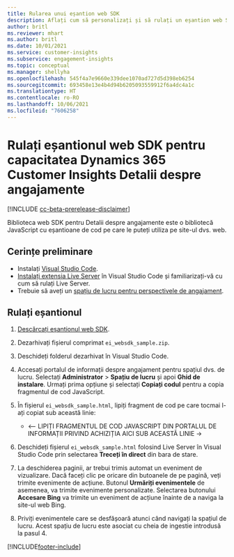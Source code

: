 ```yaml
---
title: Rularea unui eșantion web SDK
description: Aflați cum să personalizați și să rulați un eșantion web SDK.
author: britl
ms.reviewer: mhart
ms.author: britl
ms.date: 10/01/2021
ms.service: customer-insights
ms.subservice: engagement-insights
ms.topic: conceptual
ms.manager: shellyha
ms.openlocfilehash: 545f4a7e9660e339dee1070ad727d5d398eb6254
ms.sourcegitcommit: 693458e13e4b4d94b6205093559912f6a4dc4a1c
ms.translationtype: HT
ms.contentlocale: ro-RO
ms.lasthandoff: 10/06/2021
ms.locfileid: "7606258"
---
```

# <a name="run-the-web-sdk-sample-for-dynamics-365-customer-insights-engagement-insights-capability"></a>Rulați eșantionul web SDK pentru capacitatea Dynamics 365 Customer Insights Detalii despre angajamente

[!INCLUDE [cc-beta-prerelease-disclaimer](includes/cc-beta-prerelease-disclaimer.md)]

Biblioteca web SDK pentru Detalii despre angajamente este o bibliotecă JavaScript cu eșantioane de cod pe care le puteți utiliza pe site-ul dvs. web.

## <a name="prerequisites"></a>Cerințe preliminare

- Instalați [Visual Studio Code](https://code.visualstudio.com/).
- [Instalați extensia Live Server](https://marketplace.visualstudio.com/items?itemName=ritwickdey.LiveServer) în Visual Studio Code și familiarizați-vă cu cum să rulați Live Server.
- Trebuie să aveți un [spațiu de lucru pentru perspectivele de angajament](create-workspace.md).

## <a name="run-sample"></a>Rulați eșantionul

1. [Descărcați eșantionul web SDK](https://download.pi.dynamics.com/sdk/EngagementInsightsSamples/ei_websdk_sample.zip).

1. Dezarhivați fișierul comprimat `ei_websdk_sample.zip`.

1. Deschideți folderul dezarhivat în Visual Studio Code.

1. Accesați portalul de informații despre angajament pentru spațiul dvs. de lucru. Selectați **Administrator** > **Spațiu de lucru**  și apoi **Ghid de instalare**. Urmați prima opțiune și selectați **Copiați codul** pentru a copia fragmentul de cod JavaScript.

1. În fișierul `ei_websdk_sample.html`, lipiți fragment de cod pe care tocmai l-ați copiat sub această linie:

   - <-- LIPIȚI FRAGMENTUL DE COD JAVASCRIPT DIN PORTALUL DE INFORMAȚII PRIVIND ACHIZIȚIA AICI SUB ACEASTĂ LINIE ->

1. Deschideți fișierul `ei_websdk_sample.html` folosind Live Server în Visual Studio Code prin selectarea **Treceți în direct** din bara de stare.

1. La deschiderea paginii, ar trebui trimis automat un eveniment de vizualizare. Dacă faceți clic pe oricare din butoanele de pe pagină, veți trimite evenimente de acțiune. Butonul **Urmăriți evenimentele** de asemenea, va trimite evenimente personalizate. Selectarea butonului **Accesare Bing** va trimite un eveniment de acțiune înainte de a naviga la site-ul web Bing.

1. Priviți evenimentele care se desfășoară atunci când navigați la spațiul de lucru. Acest spațiu de lucru este asociat cu cheia de ingestie introdusă la pasul 4.


[!INCLUDE[footer-include](../includes/footer-banner.md)]
